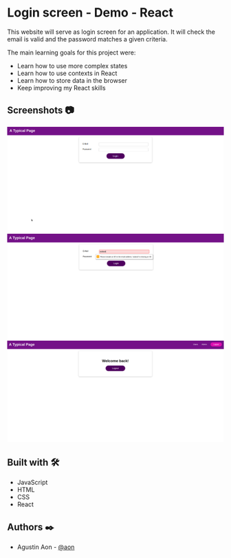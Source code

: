 # Login screen - Demo - React
This website will serve as login screen for an application. It will check the email is valid and the password matches a given criteria.

The main learning goals for this project were:
- Learn how to use more complex states
- Learn how to use contexts in React
- Learn how to store data in the browser
- Keep improving my React skills

## Screenshots 📷
![Home page](images/home.png)
![Input validation](images/input-validation.png)
![Landing](images/landing.png)

## Built with 🛠️
- JavaScript
- HTML
- CSS
- React

## Authors ✒️
- Agustin Aon - [@aon](https://github.com/aon)
